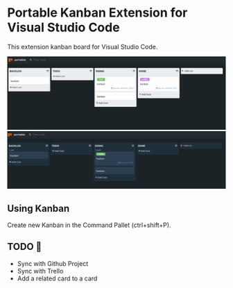 # Portable Kanban Extension for Visual Studio Code

This extension kanban board for Visual Studio Code.

![kanban](./img/kanban.jpg)
![Dark-kanban](./img/dark.jpg )

## Using Kanban

Create new Kanban in the Command Pallet (ctrl+shift+P).

## TODO :construction:

- Sync with Github Project
- Sync with Trello
- Add a related card to a card